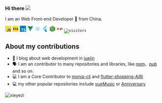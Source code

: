 ### Hi there <img src="https://media.giphy.com/media/hvRJCLFzcasrR4ia7z/giphy.gif" width="25px">

I am an Web Front-end Developer 🚀 from China.  


<code><img height="20" src="https://raw.githubusercontent.com/github/explore/80688e429a7d4ef2fca1e82350fe8e3517d3494d/topics/javascript/javascript.png"></code>
<code><img height="20" src="https://raw.githubusercontent.com/github/explore/80688e429a7d4ef2fca1e82350fe8e3517d3494d/topics/es6/es6.png"></code>
<code><img height="20" src="https://raw.githubusercontent.com/github/explore/80688e429a7d4ef2fca1e82350fe8e3517d3494d/topics/typescript/typescript.png"></code>
<code><img height="20" src="https://raw.githubusercontent.com/github/explore/80688e429a7d4ef2fca1e82350fe8e3517d3494d/topics/vue/vue.png"></code>
<code><img height="20" src="https://raw.githubusercontent.com/github/explore/80688e429a7d4ef2fca1e82350fe8e3517d3494d/topics/react/react.png"></code>
<code><img height="20" src="https://raw.githubusercontent.com/github/explore/80688e429a7d4ef2fca1e82350fe8e3517d3494d/topics/flutter/flutter.png"></code>
<code><img height="20" src="https://raw.githubusercontent.com/github/explore/80688e429a7d4ef2fca1e82350fe8e3517d3494d/topics/nodejs/nodejs.png"></code>
<code><img height="20" src="https://raw.githubusercontent.com/github/explore/80688e429a7d4ef2fca1e82350fe8e3517d3494d/topics/git/git.png"></code>
<code>![visitors](https://visitor-badge.glitch.me/badge?page_id=xieyezi.xieyezi)</code>
## About my contributions

- 📝 I blog about web development in [juejin](https://juejin.cn/user/4248168660738606/posts)
- 🗣 I am an contributor to many repositories and libraries, like [npm](https://www.npmjs.com/package/monia-cli)、[pub](https://pub.dev/packages/xyz_address_picker) and so on.
- 💻 I am a Core Contributor to [monia-cli](https://www.npmjs.com/package/monia-cli) and [flutter-shopping-AiRi](https://github.com/xieyezi/flutter-shopping-AiRi)
- 💻 my other popular repositories include [vueMusic](https://github.com/xieyezi/vueMusic) or [Anniversary](https://github.com/xieyezi/flutter-Anniversary)



<p align="left"> <img src="https://github-readme-stats.vercel.app/api?username=xieyezi&count_private=true&show_icons=true&theme=buefy&hide=contribs,prs" alt="xieyezi" />

